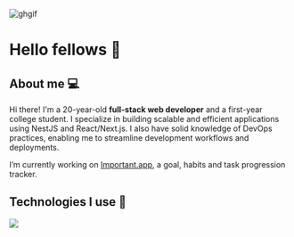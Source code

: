 ![ghgif](https://github.com/its-gabo/its-gabo/assets/86124169/15be9ddf-ad27-4ca5-9072-9ad5efaacdb6)

<h1>Hello fellows 👋</h1>

<h2 align="left">About me 💻</h2>
<p>Hi there! I'm a 20-year-old <b>full-stack web developer</b> and a first-year college student. I specialize in building scalable and efficient applications using NestJS and React/Next.js. I also have solid knowledge of DevOps practices, enabling me to streamline development workflows and deployments.</p>

<p>I’m currently working on <a href="https://important.app/" target="_blank">Important.app</a>, a goal, habits and task progression tracker.</p>

<h2 align="left">Technologies I use 🔎</h2>
<a href="https://skillicons.dev">
  <img src="https://skillicons.dev/icons?i=js,ts,react,next,nodejs,nest,express,ember,tailwind,sass,cypress,jest,prisma,docker,nginx,aws,postgresql,mongodb&perline=9" />
</a>

